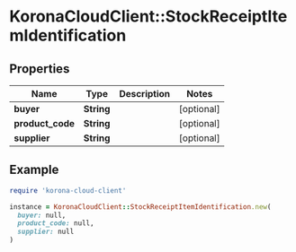 # KoronaCloudClient::StockReceiptItemIdentification

## Properties

| Name | Type | Description | Notes |
| ---- | ---- | ----------- | ----- |
| **buyer** | **String** |  | [optional] |
| **product_code** | **String** |  | [optional] |
| **supplier** | **String** |  | [optional] |

## Example

```ruby
require 'korona-cloud-client'

instance = KoronaCloudClient::StockReceiptItemIdentification.new(
  buyer: null,
  product_code: null,
  supplier: null
)
```

